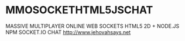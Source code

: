 # MMOSOCKETHTML5JSCHAT
MASSIVE MULTIPLAYER ONLINE
WEB SOCKETS
HTML5 2D +
NODE.JS
NPM
SOCKET.IO CHAT 
http://www.jehovahsays.net

